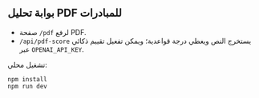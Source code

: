 
## بوابة تحليل PDF للمبادرات
- صفحة `/pdf` لرفع PDF.
- `/api/pdf-score` يستخرج النص ويعطي درجة قواعدية؛ ويمكن تفعيل تقييم ذكائي عبر `OPENAI_API_KEY`.

تشغيل محلي:
```
npm install
npm run dev
```
